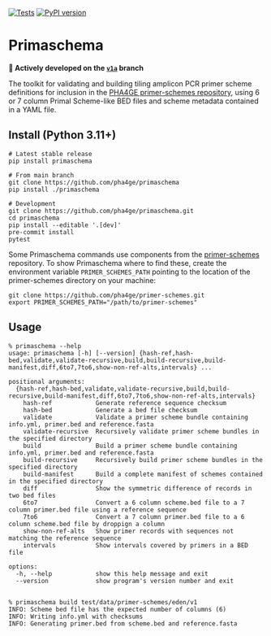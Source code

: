 [![Tests](https://github.com/pha4ge/primaschema/actions/workflows/test.yml/badge.svg)](https://github.com/pha4ge/primaschema/actions/workflows/test.yml) [![PyPI version](https://badge.fury.io/py/primaschema.svg)](https://pypi.org/project/primaschema)

# Primaschema

**🚨 Actively developed on the [`v1a`](https://github.com/pha4ge/primaschema/tree/v1a) branch**

The toolkit for validating and building tiling amplicon PCR primer scheme definitions for inclusion in the [PHA4GE primer-schemes repository](https://github.com/pha4ge/primer-schemes), using 6 or 7 column Primal Scheme-like BED files and scheme metadata contained in a YAML file.



## Install (Python 3.11+)

```shell
# Latest stable release
pip install primaschema

# From main branch
git clone https://github.com/pha4ge/primaschema
pip install ./primaschema

# Development
git clone https://github.com/pha4ge/primaschema.git
cd primaschema
pip install --editable '.[dev]'
pre-commit install
pytest
```

Some Primaschema commands use components from the [primer-schemes](https://github.com/pha4ge/primer-schemes) repository. To show Primaschema where to find these, create the environment variable `PRIMER_SCHEMES_PATH` pointing to the location of the primer-schemes directory on your machine:

```shell
git clone https://github.com/pha4ge/primer-schemes.git
export PRIMER_SCHEMES_PATH="/path/to/primer-schemes"
```



## Usage

```
% primaschema --help
usage: primaschema [-h] [--version] {hash-ref,hash-bed,validate,validate-recursive,build,build-recursive,build-manifest,diff,6to7,7to6,show-non-ref-alts,intervals} ...

positional arguments:
  {hash-ref,hash-bed,validate,validate-recursive,build,build-recursive,build-manifest,diff,6to7,7to6,show-non-ref-alts,intervals}
    hash-ref            Generate reference sequence checksum
    hash-bed            Generate a bed file checksum
    validate            Validate a primer scheme bundle containing info.yml, primer.bed and reference.fasta
    validate-recursive  Recursively validate primer scheme bundles in the specified directory
    build               Build a primer scheme bundle containing info.yml, primer.bed and reference.fasta
    build-recursive     Recursively build primer scheme bundles in the specified directory
    build-manifest      Build a complete manifest of schemes contained in the specified directory
    diff                Show the symmetric difference of records in two bed files
    6to7                Convert a 6 column scheme.bed file to a 7 column primer.bed file using a reference sequence
    7to6                Convert a 7 column primer.bed file to a 6 column scheme.bed file by droppign a column
    show-non-ref-alts   Show primer records with sequences not matching the reference sequence
    intervals           Show intervals covered by primers in a BED file

options:
  -h, --help            show this help message and exit
  --version             show program's version number and exit


% primaschema build test/data/primer-schemes/eden/v1
INFO: Scheme bed file has the expected number of columns (6)
INFO: Writing info.yml with checksums
INFO: Generating primer.bed from scheme.bed and reference.fasta
```
